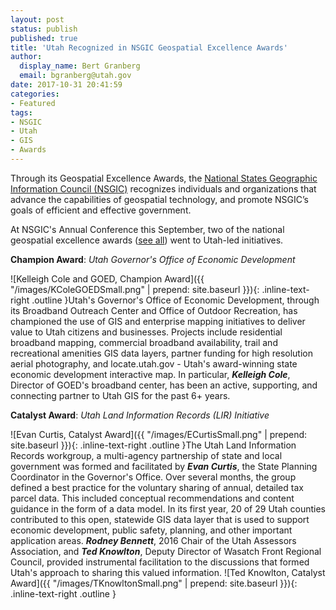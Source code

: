 ```yaml
---
layout: post
status: publish
published: true
title: 'Utah Recognized in NSGIC Geospatial Excellence Awards'
author:
  display_name: Bert Granberg
  email: bgranberg@utah.gov
date: 2017-10-31 20:41:59
categories:
- Featured
tags:
- NSGIC
- Utah
- GIS
- Awards
---
```

Through its Geospatial Excellence Awards, the [National States Geographic Information Council (NSGIC)](https://nsgic.org) recognizes individuals and organizations that
advance the capabilities of geospatial technology, and promote NSGIC’s goals of efficient and effective government. 

At NSGIC's Annual Conference this September, two of the national geospatial excellence awards ([see all](https://nsgic.memberclicks.net/2017-NSGIC-awards0)) went to Utah-led initiatives.

**Champion Award**: _Utah Governor's Office of Economic Development_

![Kelleigh Cole and GOED, Champion Award]({{ "/images/KColeGOEDSmall.png" | prepend: site.baseurl }}){: .inline-text-right .outline }Utah's Governor's Office of Economic Development, through its Broadband Outreach Center and Office of Outdoor Recreation, has championed the use of GIS and enterprise mapping initiatives to deliver value to Utah citizens and businesses. Projects include residential broadband mapping, commercial broadband availability, trail and recreational amenities GIS data layers, partner funding for high resolution aerial photography, and locate.utah.gov - Utah's award-winning state economic development interactive map. In particular, **_Kelleigh Cole_**, Director of GOED's broadband center, has been an active, supporting, and connecting partner to Utah GIS for the past 6+ years.

**Catalyst Award**: _Utah Land Information Records (LIR) Initiative_

![Evan Curtis, Catalyst Award]({{ "/images/ECurtisSmall.png" | prepend: site.baseurl }}){: .inline-text-right .outline }The Utah Land Information Records workgroup, a multi-agency partnership of state and local government was formed and facilitated by **_Evan Curtis_**, the State Planning Coordinator in the Governor's Office. Over several months, the group defined a best practice for the voluntary sharing of annual, detailed tax parcel data. This included conceptual recommendations and content guidance in the form of a data model. In its first year, 20 of 29 Utah counties contributed to this open, statewide GIS data layer that is used to support economic development, public safety, planning, and other important application areas. **_Rodney Bennett_**, 2016 Chair of the Utah Assessors Association, and **_Ted Knowlton_**, Deputy Director of Wasatch Front Regional Council, provided instrumental facilitation to the discussions that formed Utah's approach to sharing this valued information.
![Ted Knowlton, Catalyst Award]({{ "/images/TKnowltonSmall.png" | prepend: site.baseurl }}){: .inline-text-right .outline }

